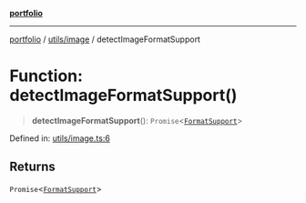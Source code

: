 [**portfolio**](../../../README.md)

***

[portfolio](../../../modules.md) / [utils/image](../README.md) / detectImageFormatSupport

# Function: detectImageFormatSupport()

> **detectImageFormatSupport**(): `Promise`\<[`FormatSupport`](../interfaces/FormatSupport.md)\>

Defined in: [utils/image.ts:6](https://github.com/tnorlund/Portfolio/blob/3f625b839ff70865cd07f7d556932996f332a69d/portfolio/utils/image.ts#L6)

## Returns

`Promise`\<[`FormatSupport`](../interfaces/FormatSupport.md)\>
